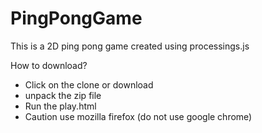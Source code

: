 # PingPongGame
This is a 2D ping pong game created using processings.js 

How to download?

* Click on the clone or download
* unpack the zip file 
* Run the play.html
* Caution use mozilla firefox (do not use google chrome)
